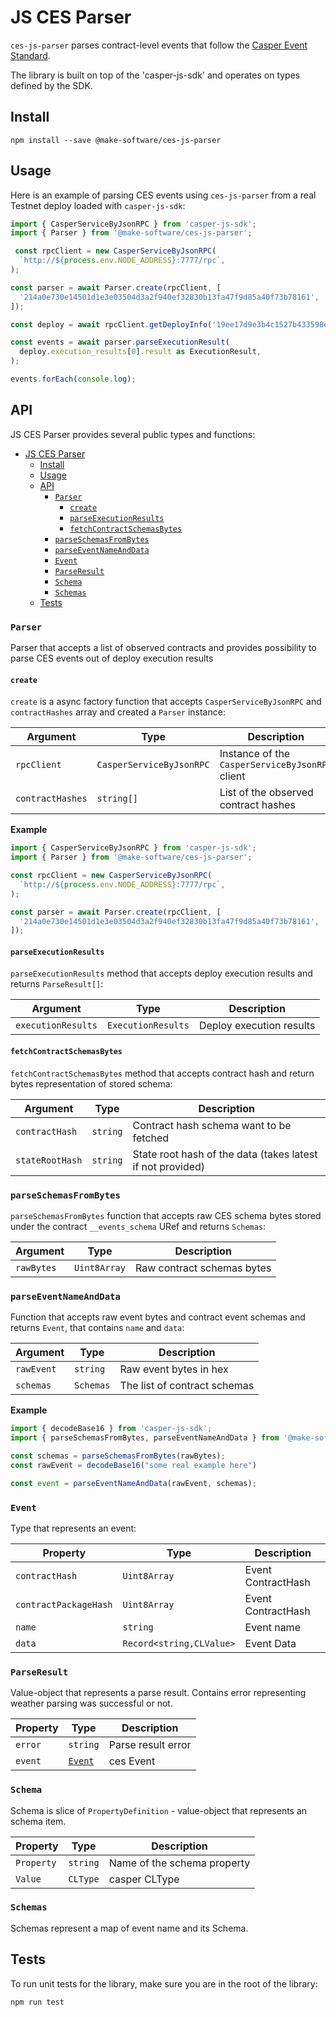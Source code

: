 # JS CES Parser

`ces-js-parser` parses contract-level events that follow
the [Casper Event Standard](https://github.com/make-software/casper-event-standard).

The library is built on top of the 'casper-js-sdk' and operates on types defined by the SDK.

## Install

``
npm install --save @make-software/ces-js-parser
``

## Usage

Here is an example of parsing CES events using `ces-js-parser` from a real Testnet deploy loaded
with `casper-js-sdk`:

```typescript
import { CasperServiceByJsonRPC } from 'casper-js-sdk';
import { Parser } from '@make-software/ces-js-parser';

 const rpcClient = new CasperServiceByJsonRPC(
  `http://${process.env.NODE_ADDRESS}:7777/rpc`,
);

const parser = await Parser.create(rpcClient, [
  '214a0e730e14501d1e3e03504d3a2f940ef32830b13fa47f9d85a40f73b78161',
]);

const deploy = await rpcClient.getDeployInfo('19ee17d9e3b4c1527b433598e647b69aa9a153864eb12433489f99224bfc9442');

const events = await parser.parseExecutionResult(
  deploy.execution_results[0].result as ExecutionResult,
);

events.forEach(console.log);
```

## API

JS CES Parser provides several public types and functions:

- [JS CES Parser](#js-ces-parser)
  - [Install](#install)
  - [Usage](#usage)
  - [API](#api)
    - [`Parser`](#parser)
      - [`create`](#create)
      - [`parseExecutionResults`](#parseexecutionresults)
      - [`fetchContractSchemasBytes`](#fetchcontractschemasbytes)
    - [`parseSchemasFromBytes`](#parseschemasfrombytes)
    - [`parseEventNameAndData`](#parseeventnameanddata)
    - [`Event`](#event)
    - [`ParseResult`](#parseresult)
    - [`Schema`](#schema)
    - [`Schemas`](#schemas)
  - [Tests](#tests)

### `Parser`

Parser that accepts a list of observed contracts and provides possibility to parse CES events out of deploy execution
results

#### `create`

`create` is a async factory function that accepts `CasperServiceByJsonRPC` and `contractHashes` array and created a `Parser` instance:

| Argument         | Type                     | Description                                     |
| ---------------- | ------------------------ | ----------------------------------------------- |
| `rpcClient`      | `CasperServiceByJsonRPC` | Instance of the `CasperServiceByJsonRPC` client |
| `contractHashes` | `string[]`               | List of the observed contract hashes            |

**Example**

```typescript
import { CasperServiceByJsonRPC } from 'casper-js-sdk';
import { Parser } from '@make-software/ces-js-parser';

const rpcClient = new CasperServiceByJsonRPC(
  `http://${process.env.NODE_ADDRESS}:7777/rpc`,
);

const parser = await Parser.create(rpcClient, [
  '214a0e730e14501d1e3e03504d3a2f940ef32830b13fa47f9d85a40f73b78161',
]);
```

#### `parseExecutionResults`

`parseExecutionResults` method that accepts deploy execution results and returns `ParseResult[]`:

| Argument           | Type               | Description              |
| ------------------ | ------------------ | ------------------------ |
| `executionResults` | `ExecutionResults` | Deploy execution results |

#### `fetchContractSchemasBytes`

`fetchContractSchemasBytes` method that accepts contract hash and return bytes representation of stored schema:

| Argument        | Type     | Description                                                |
| --------------- | -------- | ---------------------------------------------------------- |
| `contractHash`  | `string` | Contract hash schema want to be fetched                    |
| `stateRootHash` | `string` | State root hash of the data (takes latest if not provided) |

### `parseSchemasFromBytes`

`parseSchemasFromBytes` function that accepts raw CES schema bytes stored under the contract `__events_schema` URef and
returns `Schemas`:

| Argument   | Type         | Description                |
| ---------- | ------------ | -------------------------- |
| `rawBytes` | `Uint8Array` | Raw contract schemas bytes |

### `parseEventNameAndData`

Function that accepts raw event bytes and contract event schemas and returns `Event`, that contains `name` and `data`:

| Argument   | Type      | Description                  |
| ---------- | --------- | ---------------------------- |
| `rawEvent` | `string`  | Raw event bytes in hex       |
| `schemas`  | `Schemas` | The list of contract schemas |

**Example**

```typescript
import { decodeBase16 } from 'casper-js-sdk';
import { parseSchemasFromBytes, parseEventNameAndData } from '@make-software/ces-js-parser';

const schemas = parseSchemasFromBytes(rawBytes);
const rawEvent = decodeBase16("some real example here")

const event = parseEventNameAndData(rawEvent, schemas);
```

### `Event`

Type that represents an event:

| Property              | Type                     | Description        |
| --------------------- | ------------------------ | ------------------ |
| `contractHash`        | `Uint8Array`             | Event ContractHash |
| `contractPackageHash` | `Uint8Array`             | Event ContractHash |
| `name`                | `string`                 | Event name         |
| `data`                | `Record<string,CLValue>` | Event Data         |

### `ParseResult`

Value-object that represents a parse result. Contains error representing weather parsing was successful or not.

| Property | Type              | Description        |
| -------- | ----------------- | ------------------ |
| `error`  | `string`          | Parse result error |
| `event`  | [`Event`](#Event) | ces Event          |

### `Schema`

Schema is slice of `PropertyDefinition` - value-object that represents an schema item.

| Property   | Type     | Description                 |
| ---------- | -------- | --------------------------- |
| `Property` | `string` | Name of the schema property |
| `Value`    | `CLType` | casper CLType               |

### `Schemas`

Schemas represent a map of event name and its Schema.

## Tests

To run unit tests for the library, make sure you are in the root of the library:

``
npm run test
``
